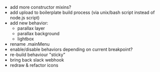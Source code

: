 - add more constructor mixins?
- add upload to boilerplate build process (via unix/bash script instead of node.js script)
- add new behavior:
     - parallax layer
     - parallax background
     - lightbox
- rename .mainMenu
- enable/disable behaviors depending on current breakpoint?
- re-build behaviour "sticky"
- bring back slack webhook
- redraw & refactor icons